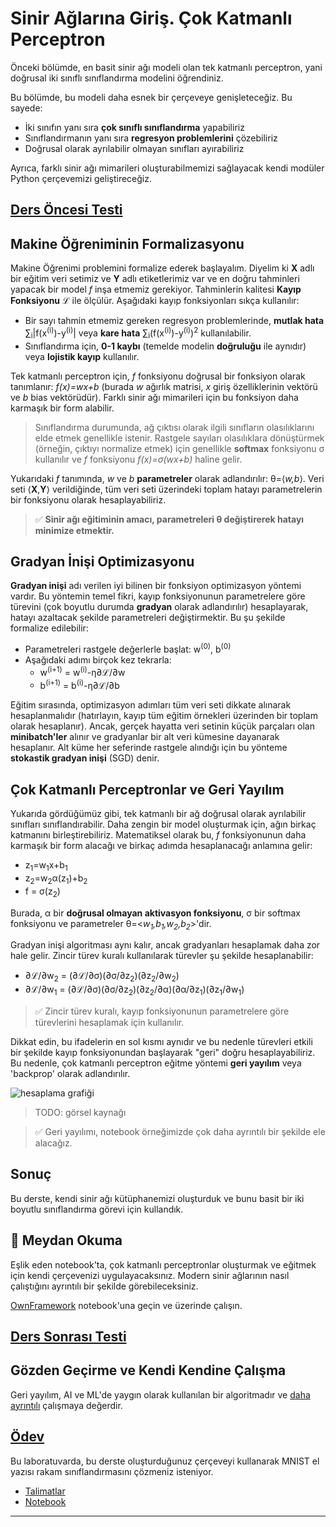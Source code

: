 <!--
CO_OP_TRANSLATOR_METADATA:
{
  "original_hash": "789d6c3fb6fc7948a470b33078a5983a",
  "translation_date": "2025-09-23T08:43:26+00:00",
  "source_file": "lessons/3-NeuralNetworks/04-OwnFramework/README.md",
  "language_code": "tr"
}
-->
# Sinir Ağlarına Giriş. Çok Katmanlı Perceptron

Önceki bölümde, en basit sinir ağı modeli olan tek katmanlı perceptron, yani doğrusal iki sınıflı sınıflandırma modelini öğrendiniz.

Bu bölümde, bu modeli daha esnek bir çerçeveye genişleteceğiz. Bu sayede:

* İki sınıfın yanı sıra **çok sınıflı sınıflandırma** yapabiliriz  
* Sınıflandırmanın yanı sıra **regresyon problemlerini** çözebiliriz  
* Doğrusal olarak ayrılabilir olmayan sınıfları ayırabiliriz  

Ayrıca, farklı sinir ağı mimarileri oluşturabilmemizi sağlayacak kendi modüler Python çerçevemizi geliştireceğiz.

## [Ders Öncesi Testi](https://ff-quizzes.netlify.app/en/ai/quiz/7)

## Makine Öğreniminin Formalizasyonu

Makine Öğrenimi problemini formalize ederek başlayalım. Diyelim ki **X** adlı bir eğitim veri setimiz ve **Y** adlı etiketlerimiz var ve en doğru tahminleri yapacak bir model *f* inşa etmemiz gerekiyor. Tahminlerin kalitesi **Kayıp Fonksiyonu** &lagran; ile ölçülür. Aşağıdaki kayıp fonksiyonları sıkça kullanılır:

* Bir sayı tahmin etmemiz gereken regresyon problemlerinde, **mutlak hata** &sum;<sub>i</sub>|f(x<sup>(i)</sup>)-y<sup>(i)</sup>| veya **kare hata** &sum;<sub>i</sub>(f(x<sup>(i)</sup>)-y<sup>(i)</sup>)<sup>2</sup> kullanılabilir.  
* Sınıflandırma için, **0-1 kaybı** (temelde modelin **doğruluğu** ile aynıdır) veya **lojistik kayıp** kullanılır.

Tek katmanlı perceptron için, *f* fonksiyonu doğrusal bir fonksiyon olarak tanımlanır: *f(x)=wx+b* (burada *w* ağırlık matrisi, *x* giriş özelliklerinin vektörü ve *b* bias vektörüdür). Farklı sinir ağı mimarileri için bu fonksiyon daha karmaşık bir form alabilir.

> Sınıflandırma durumunda, ağ çıktısı olarak ilgili sınıfların olasılıklarını elde etmek genellikle istenir. Rastgele sayıları olasılıklara dönüştürmek (örneğin, çıktıyı normalize etmek) için genellikle **softmax** fonksiyonu &sigma; kullanılır ve *f* fonksiyonu *f(x)=&sigma;(wx+b)* haline gelir.

Yukarıdaki *f* tanımında, *w* ve *b* **parametreler** olarak adlandırılır: &theta;=⟨*w,b*⟩. Veri seti ⟨**X**,**Y**⟩ verildiğinde, tüm veri seti üzerindeki toplam hatayı parametrelerin bir fonksiyonu olarak hesaplayabiliriz.

> ✅ **Sinir ağı eğitiminin amacı, parametreleri &theta; değiştirerek hatayı minimize etmektir.**

## Gradyan İnişi Optimizasyonu

**Gradyan inişi** adı verilen iyi bilinen bir fonksiyon optimizasyon yöntemi vardır. Bu yöntemin temel fikri, kayıp fonksiyonunun parametrelere göre türevini (çok boyutlu durumda **gradyan** olarak adlandırılır) hesaplayarak, hatayı azaltacak şekilde parametreleri değiştirmektir. Bu şu şekilde formalize edilebilir:

* Parametreleri rastgele değerlerle başlat: w<sup>(0)</sup>, b<sup>(0)</sup>  
* Aşağıdaki adımı birçok kez tekrarla:
    - w<sup>(i+1)</sup> = w<sup>(i)</sup>-&eta;&part;&lagran;/&part;w  
    - b<sup>(i+1)</sup> = b<sup>(i)</sup>-&eta;&part;&lagran;/&part;b  

Eğitim sırasında, optimizasyon adımları tüm veri seti dikkate alınarak hesaplanmalıdır (hatırlayın, kayıp tüm eğitim örnekleri üzerinden bir toplam olarak hesaplanır). Ancak, gerçek hayatta veri setinin küçük parçaları olan **minibatch'ler** alınır ve gradyanlar bir alt veri kümesine dayanarak hesaplanır. Alt küme her seferinde rastgele alındığı için bu yönteme **stokastik gradyan inişi** (SGD) denir.

## Çok Katmanlı Perceptronlar ve Geri Yayılım

Yukarıda gördüğümüz gibi, tek katmanlı bir ağ doğrusal olarak ayrılabilir sınıfları sınıflandırabilir. Daha zengin bir model oluşturmak için, ağın birkaç katmanını birleştirebiliriz. Matematiksel olarak bu, *f* fonksiyonunun daha karmaşık bir form alacağı ve birkaç adımda hesaplanacağı anlamına gelir:
* z<sub>1</sub>=w<sub>1</sub>x+b<sub>1</sub>  
* z<sub>2</sub>=w<sub>2</sub>&alpha;(z<sub>1</sub>)+b<sub>2</sub>  
* f = &sigma;(z<sub>2</sub>)  

Burada, &alpha; bir **doğrusal olmayan aktivasyon fonksiyonu**, &sigma; bir softmax fonksiyonu ve parametreler &theta;=<*w<sub>1</sub>,b<sub>1</sub>,w<sub>2</sub>,b<sub>2</sub>*>'dir.

Gradyan inişi algoritması aynı kalır, ancak gradyanları hesaplamak daha zor hale gelir. Zincir türev kuralı kullanılarak türevler şu şekilde hesaplanabilir:

* &part;&lagran;/&part;w<sub>2</sub> = (&part;&lagran;/&part;&sigma;)(&part;&sigma;/&part;z<sub>2</sub>)(&part;z<sub>2</sub>/&part;w<sub>2</sub>)  
* &part;&lagran;/&part;w<sub>1</sub> = (&part;&lagran;/&part;&sigma;)(&part;&sigma;/&part;z<sub>2</sub>)(&part;z<sub>2</sub>/&part;&alpha;)(&part;&alpha;/&part;z<sub>1</sub>)(&part;z<sub>1</sub>/&part;w<sub>1</sub>)  

> ✅ Zincir türev kuralı, kayıp fonksiyonunun parametrelere göre türevlerini hesaplamak için kullanılır.

Dikkat edin, bu ifadelerin en sol kısmı aynıdır ve bu nedenle türevleri etkili bir şekilde kayıp fonksiyonundan başlayarak "geri" doğru hesaplayabiliriz. Bu nedenle, çok katmanlı perceptron eğitme yöntemi **geri yayılım** veya 'backprop' olarak adlandırılır.

<img alt="hesaplama grafiği" src="images/ComputeGraphGrad.png"/>

> TODO: görsel kaynağı

> ✅ Geri yayılımı, notebook örneğimizde çok daha ayrıntılı bir şekilde ele alacağız.

## Sonuç

Bu derste, kendi sinir ağı kütüphanemizi oluşturduk ve bunu basit bir iki boyutlu sınıflandırma görevi için kullandık.

## 🚀 Meydan Okuma

Eşlik eden notebook'ta, çok katmanlı perceptronlar oluşturmak ve eğitmek için kendi çerçevenizi uygulayacaksınız. Modern sinir ağlarının nasıl çalıştığını ayrıntılı bir şekilde görebileceksiniz.

[OwnFramework](OwnFramework.ipynb) notebook'una geçin ve üzerinde çalışın.

## [Ders Sonrası Testi](https://ff-quizzes.netlify.app/en/ai/quiz/8)

## Gözden Geçirme ve Kendi Kendine Çalışma

Geri yayılım, AI ve ML'de yaygın olarak kullanılan bir algoritmadır ve [daha ayrıntılı](https://wikipedia.org/wiki/Backpropagation) çalışmaya değerdir.

## [Ödev](lab/README.md)

Bu laboratuvarda, bu derste oluşturduğunuz çerçeveyi kullanarak MNIST el yazısı rakam sınıflandırmasını çözmeniz isteniyor.

* [Talimatlar](lab/README.md)  
* [Notebook](lab/MyFW_MNIST.ipynb)  

---

